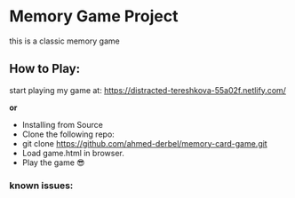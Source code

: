 # Memory Game Project
this is a classic memory game 

## How to Play:

start playing my game at: https://distracted-tereshkova-55a02f.netlify.com/

**or**

* Installing from Source
* Clone the following repo:
* git clone https://github.com/ahmed-derbel/memory-card-game.git
* Load game.html in browser.
* Play the game :sunglasses:

### known issues:
